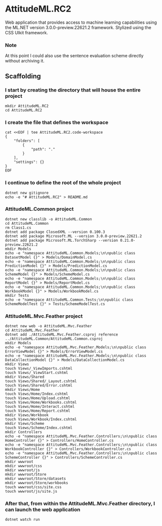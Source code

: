 # AttitudeML.RC2

Web application that provides access to machine learning capabilities using the ML.NET version 3.0.0-preview.22621.2 framework.
Stylized using the CSS UIkit framework.

### Note

At this point I could also use the sentence evaluation scheme directly without archiving it.

## Scaffolding

### I start by creating the directory that will house the entire project

```shell
mkdir AttitudeML.RC2
cd AttitudeML.RC2
```

### I create the file that defines the workspace

```shell
cat <<EOF | tee AttitudeML.RC2.code-workspace
{
	"folders": [
		{
			"path": "."
		}
	],
	"settings": {}
}
EOF
```

### I continue to define the root of the whole project

```shell
dotnet new gitignore
echo -e "# AttitudeML.RC2" > README.md
```

### AttitudeML.Common project

```shell
dotnet new classlib -o AttitudeML.Common
cd AttitudeML.Common
rm Class1.cs
dotnet add package ClosedXML --version 0.100.3
dotnet add package Microsoft.ML --version 3.0.0-preview.22621.2
dotnet add package Microsoft.ML.TorchSharp --version 0.21.0-preview.22621.2
mkdir Models
echo -e "namespace AttitudeML.Common.Models;\n\npublic class DatasetModel {}" > Models/DomainModel.cs
echo -e "namespace AttitudeML.Common.Models;\n\npublic class PredictionModel {}" > Models/PredictionModel.cs
echo -e "namespace AttitudeML.Common.Models;\n\npublic class SchemeModel {}" > Models/SchemeModel.cs
echo -e "namespace AttitudeML.Common.Models;\n\npublic class ReportModel {}" > Models/ReportModel.cs
echo -e "namespace AttitudeML.Common.Models;\n\npublic class WorkbookModel {}" > Models/WorkbookModel.cs
mkdir Tests
echo -e "namespace AttitudeML.Common.Tests;\n\npublic class SchemeModelTest {}" > Tests/SchemeModelTest.cs
```

### AttitudeML.Mvc.Feather project

```shell
dotnet new web -o AttitudeML.Mvc.Feather
cd AttitudeML.Mvc.Feather
dotnet add ./AttitudeML.Mvc.Feather.csproj reference ../AttitudeML.Common/AttitudeML.Common.csproj
mkdir Models
echo -e "namespace AttitudeML.Mvc.Feather.Models;\n\npublic class ErrorViewModel {}" > Models/ErrorViewModel.cs
echo -e "namespace AttitudeML.Mvc.Feather.Models;\n\npublic class DataCollectionModel {}" > Models/DataCollectionModel.cs
mkdir Views
touch Views/_ViewImports.cshtml
touch Views/_ViewStart.cshtml
mkdir Views/Shared
touch Views/Shared/_Layout.cshtml
touch Views/Shared/Error.cshtml
mkdir Views/Home
touch Views/Home/Index.cshtml
touch Views/Home/Upload.cshtml
touch Views/Home/Workbooks.cshtml
touch Views/Home/Interact.cshtml
touch Views/Home/Report.cshtml
mkdir Views/Workbook
touch Views/Workbook/Index.cshtml
mkdir Views/Scheme
touch Views/Scheme/Index.cshtml
mkdir Controllers
echo -e "namespace AttitudeML.Mvc.Feather.Controllers;\n\npublic class HomeController {}" > Controllers/HomeController.cs
echo -e "namespace AttitudeML.Mvc.Feather.Controllers;\n\npublic class WorkbookController {}" > Controllers/WorkbookController.cs
echo -e "namespace AttitudeML.Mvc.Feather.Controllers;\n\npublic class SchemeController {}" > Controllers/SchemeController.cs
mkdir wwwroot
mkdir wwwroot/css
mkdir wwwroot/js
mkdir wwwroot/Store
mkdir wwwroot/Store/datasets
mkdir wwwroot/Store/workbooks
touch wwwroot/css/site.css
touch wwwroot/js/site.js
```

### After that, from within the AttitudeML.Mvc.Feather directory, I can launch the web application

```shell
dotnet watch run
```

